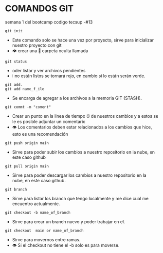 # COMANDOS GIT
semana 1 del bootcamp codigo tecsup -#13

```
git init
```
- Este comando solo se hace una vez por proyecto, sirve para inicializar nuestro proyecto con git
- :eye: crear una :file_folder: carpeta oculta llamada 

```
git status
```
- oder listar y ver archivos pendientes
- i no están listos se tornará rojo, en cambio si lo están serán verde.

```
git add.
git add name_f_ile
```
- Se encarga de agregar a los archivos a la memoria GIT (STASH).

```
git commt -m "coment"

```

 - Crear un punto en la linea de tiempo :alarm_clock: de nuestros cambios y a estos se le es posible adjuntar un comentario
- :eye: Los comentarios deben estar relacionados a los cambios que hice, esto es una recomendación

```
git push origin main

```
- Sirve para poder subir los cambios a nuestro repositorio en la nube, en este caso github

```
git pull origin main

```
- Sirve para poder descargar los cambios a nuestro repositorio en la nube, en este caso github.

```
git branch

```

- Sirve para listar los branch que tengo localmente y me dice cual me encuentro actualmente.

```
git checkout -b name_of_branch

```
- Sirve para crear un branch nuevo y poder trabajar en el.

```
git checkout  main or name_of_branch

```
- Sirve para movernos entre ramas.
- :eye: Si el checkout no tiene el -b solo es para moverse.


